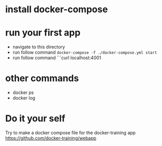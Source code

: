 # install docker-compose

# run your first app
- navigate to this directory
- run follow command ```docker-compose -f ./docker-compose.yml start```
- run follow command ```curl localhost:4001

# other commands
- docker ps
- docker log

# Do it your self 
Try to make a docker compose file for the docker-training app https://github.com/docker-training/webapp
